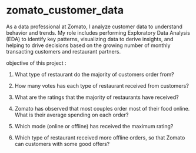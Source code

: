 # zomato_customer_data
As a data professional at Zomato, I analyze customer data to understand behavior and trends. My role includes performing Exploratory Data Analysis (EDA) to identify key patterns, visualizing data to derive insights, and helping to drive decisions based on the growing number of monthly transacting customers and restaurant partners.

objective of this project :

1) What type of restaurant do the majority of customers order from?

2) How many votes has each type of restaurant received from customers?

3) What are the ratings that the majority of restaurants have received?

4) Zomato has observed that most couples order most of their food online. What
   is their average spending on each order?

5) Which mode (online or offline) has received the maximum rating?

6) Which type of restaurant received more offline orders, so that Zomato can customers with some good offers?
